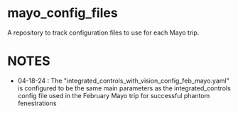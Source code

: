 # mayo_config_files
A repository to track configuration files to use for each Mayo trip.

# NOTES

* 04-18-24 : The "integrated_controls_with_vision_config_feb_mayo.yaml" is configured to be the same main parameters as the integrated_controls config file used in the February Mayo trip for successful phantom fenestrations 
  